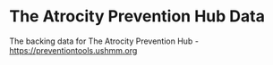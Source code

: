 # The Atrocity Prevention Hub Data
The backing data for The Atrocity Prevention Hub - https://preventiontools.ushmm.org
